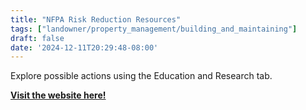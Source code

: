 ```yaml
---
title: "NFPA Risk Reduction Resources"
tags: ["landowner/property_management/building_and_maintaining"]
draft: false
date: '2024-12-11T20:29:48-08:00'
---
```


Explore possible actions using the Education and Research tab. 

[**Visit the website here!**](https://www.nfpa.org/)

